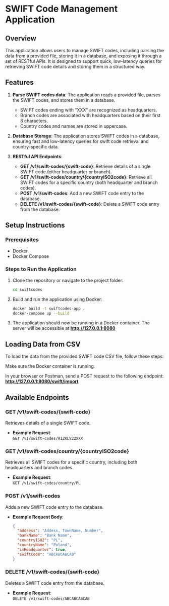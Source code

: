 # SWIFT Code Management Application

## Overview

This application allows users to manage SWIFT codes, including parsing the data from a provided file, storing it in a database, and exposing it through a set of RESTful APIs. It is designed to support quick, low-latency queries for retrieving SWIFT code details and storing them in a structured way.

## Features

1. **Parse SWIFT codes data**: The application reads a provided file, parses the SWIFT codes, and stores them in a database.
   - SWIFT codes ending with "XXX" are recognized as headquarters.
   - Branch codes are associated with headquarters based on their first 8 characters.
   - Country codes and names are stored in uppercase.
   
2. **Database Storage**: The application stores SWIFT codes in a database, ensuring fast and low-latency queries for swift code retrieval and country-specific data.
   
3. **RESTful API Endpoints**:
   - **GET /v1/swift-codes/{swift-code}**: Retrieve details of a single SWIFT code (either headquarter or branch).
   - **GET /v1/swift-codes/country/{countryISO2code}**: Retrieve all SWIFT codes for a specific country (both headquarter and branch codes).
   - **POST /v1/swift-codes**: Add a new SWIFT code entry to the database.
   - **DELETE /v1/swift-codes/{swift-code}**: Delete a SWIFT code entry from the database.

## Setup Instructions

### Prerequisites

- Docker
- Docker Compose

### Steps to Run the Application

1. Clone the repository or navigate to the project folder:
   ```bash
   cd swiftcodes
   ```
2. Build and run the application using Docker:
   ```bash
   docker build -t swiftcodes-app .
   docker-compose up --build
   ```
3. The application should now be running in a Docker container. The server will be accessible at **http://127.0.0.1:8080**

## Loading Data from CSV
To load the data from the provided SWIFT code CSV file, follow these steps:

Make sure the Docker container is running.

In your browser or Postman, send a POST request to the following endpoint: **http://127.0.0.1:8080/swift/import**


## Available Endpoints

### GET /v1/swift-codes/{swift-code}
Retrieves details of a single SWIFT code.

- **Example Request**:  
  `GET /v1/swift-codes/AIZKLV22XXX`

### GET /v1/swift-codes/country/{countryISO2code}
Retrieves all SWIFT codes for a specific country, including both headquarters and branch codes.

- **Example Request**:  
  `GET /v1/swift-codes/country/PL`

### POST /v1/swift-codes
Adds a new SWIFT code entry to the database.

- **Example Request Body**:
  ```json
  {
    "address": "Addess, TownName, Number",
    "bankName": "Bank Name",
    "countryISO2": "PL",
    "countryName": "Poland",
    "isHeadquarter": true,
    "swiftCode": "ABCABCABCAB"
  }

### DELETE /v1/swift-codes/{swift-code}
Deletes a SWIFT code entry from the database.

- **Example Request**:  
  `DELETE /v1/swift-codes/ABCABCABCAB`
